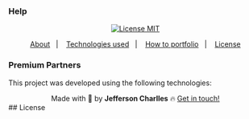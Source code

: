 

### Help
<!-- <h1 align='center'>
  <img src='./screen/qemu-system-x86_64_zX2p3IFijP.gif'>
</h1> -->

<div align="center">
  <a href="https://opensource.org/licenses/MIT"><img alt="License MIT" src="https://img.shields.io/badge/license-MIT-brightgreen"></a>
</div>

<p align="center">
  <a href="#interrobang-what-is-inter">About</a>&nbsp;&nbsp;&nbsp;|&nbsp;&nbsp;&nbsp;
  <a href="#technologies">Technologies used</a>&nbsp;&nbsp;&nbsp;|&nbsp;&nbsp;&nbsp;
  <a href="#construction_worker-how-to-use-developing">How to portfolio</a>&nbsp;&nbsp;&nbsp;|&nbsp;&nbsp;&nbsp;
  <a href="#key-license">License</a>
</p>


### Premium Partners

This project was developed using the following technologies:


<div align='center'>
  Made with 💚  by <strong>Jefferson Charlles</strong> 🔥
  <a href='https://www.linkedin.com/in/jeffersoncharlles/'>Get in touch!</a>
</div>
## License

[typescript]: https://www.typescriptlang.org/
[sass]: https://sass-lang.com/
[react-icons]: https://react-icons.github.io/react-icons/
[react-toastify]: https://fkhadra.github.io/react-toastify/
[git]: https://git-scm.com
[license]: ./LICENSE
[linkedin]: https://www.linkedin.com/in/jeffersoncharlles/
